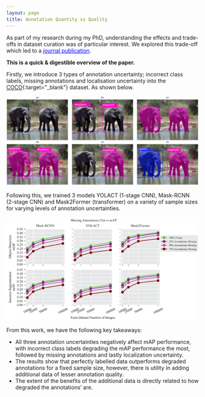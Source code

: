 ```yaml
---
layout: page
title: Annotation Quantity vs Quality
---
```


As part of my research during my PhD, understanding the effects and trade-offs in dataset curation was of particular interest. We explored this trade-off which led to a <a href="https://ieeexplore.ieee.org/abstract/document/10689528" target="_blank" style="color:blue; text-decoration: underline;">journal publication</a>.  

**This is a quick & digestible overview of the paper.** 

Firstly, we introduce 3 types of annotation uncertainty; incorrect class labels, missing annotations and localisation uncertainty into the [COCO](https://cocodataset.org/#home){:target="_blank"} dataset. As shown below.

  <p style="text-align: center;">
     <img src="/assets/img/annot_exp.png" alt="Annotation Examples" style="max-width: 100%; height: auto;" />
   </p> 

Following this, we trained 3 models YOLACT (1-stage CNN), Mask-RCNN (2-stage CNN) and Mask2Former (transformer) on a variety of sample sizes for varying levels of annotation uncertainties. 

  <p style="text-align: center;">
     <img src="/assets/img/exp_results.png" alt="Experiment Example" style="max-width: 100%; height: auto;" />
   </p> 

From this work, we have the following key takeaways:
- All three annotation uncertainties negatively affect mAP performance, with incorrect class labels degrading the mAP performance the most, followed by missing annotations and lastly localization uncertainty.
- The results show that perfectly labelled data outperforms degraded annotations for a fixed sample size, however, there is utility in adding additional data of lesser annotation quality.
- The extent of the benefits of the additional data is directly related to how degraded the annotations’ are.

